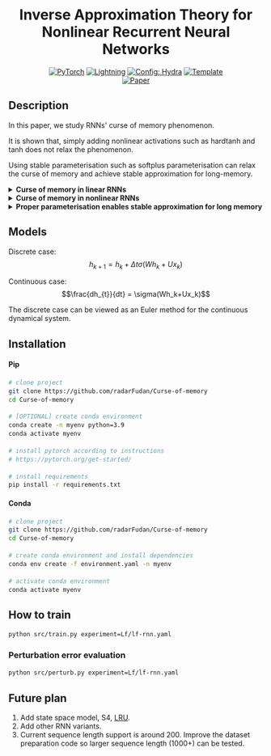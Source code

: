 <div align="center">

# Inverse Approximation Theory for Nonlinear Recurrent Neural Networks

<a href="https://pytorch.org/get-started/locally/"><img alt="PyTorch" src="https://img.shields.io/badge/PyTorch-ee4c2c?logo=pytorch&logoColor=white"></a>
<a href="https://pytorchlightning.ai/"><img alt="Lightning" src="https://img.shields.io/badge/-Lightning-792ee5?logo=pytorchlightning&logoColor=white"></a>
<a href="https://hydra.cc/"><img alt="Config: Hydra" src="https://img.shields.io/badge/Config-Hydra-89b8cd"></a>
<a href="https://github.com/ashleve/lightning-hydra-template"><img alt="Template" src="https://img.shields.io/badge/-Lightning--Hydra--Template-017F2F?style=flat&logo=github&labelColor=gray"></a><br>
[![Paper](http://img.shields.io/badge/paper-arxiv.2305.19190-B31B1B.svg)](https://arxiv.org/abs/2305.19190)
<!-- [![Conference](http://img.shields.io/badge/AnyConference-year-4b44ce.svg)](https://papers.nips.cc/paper/2020) -->

</div>

## Description

In this paper, we study RNNs' curse of memory phenomenon.

It is shown that, simply adding nonlinear activations such as hardtanh and tanh does not relax the phenomenon.

Using stable parameterisation such as softplus parameterisation can relax the curse of memory and achieve stable approximation for long-memory.

<details>
<summary><b>Curse of memory in linear RNNs</b></summary>

Let $m$ be the hidden dimensions.
We manually construct datasets with different memory patterns.
Short-memory one is exponential decay and long-memory one is polynomial decay ($\rho_t = e^{-t}$ and $\rho_t = \frac{1}{(1+t)^p}$.)

|                      Exponential decaying memory can be stably approximated                       |                      Polynomial decaying memory cannot be stably approximated                       |
| :-----------------------------------------------------------------------------------------------: | :-------------------------------------------------------------------------------------------------: |
| ![Exponential decaying memory can be stably approximated](https://github.com/radarFudan/Curse-of-memory/blob/main/figs/PerturbationErrorExp.png) | ![Polynomial decaying memory cannot be stably approximated](https://github.com/radarFudan/Curse-of-memory/blob/main/figs/PerturbationErrorPol.png) |
<!-- I don't know why I have to use absolute path here.  -->

</details>

<details>
<summary><b>Curse of memory in nonlinear RNNs</b></summary>

Next, we still work on the polynomial decay memory.
We show that the commonly-used activations (hardtanh and tanh) do not directly relaxed the difficuly in the polynomial decaying memory task.

| Hardtanh | Tanh |
| :---: | :---: |
| ![Hardtanh does not enable stable approximation](/logs/LF_hardtanh_rnn_pol_PERTURB/runs/20230716/perturbation_error.png) | ![Tanh does not enable stable approximation](/logs/LF_tanh_rnn_pol_PERTURB/runs/20230716/perturbation_error.png) |


</details>

<details>
<summary><b>Proper parameterisation enables stable approximation for long memory</b></summary>

We'll designate the parameterizations that accommodate long-term memory as stable parameterizations.

| Parameterisation        | Exponential decay    | Polynomial decay      |
| ----------------------- | ------ | -------- |
| Diagonal RNN            | Stable | Unstable |
| Vanilla RNN             | Stable | Unstable |
| Stable Parameterisation | Stable | Stable   |
| State space model       | Stable | Unstable |
| S4                      | Stable | Stable   |
| Linear Recurrent Unit   | Stable | Stable   |

| Vanilla RNN | Stable Parameterisation |
| :---: | :---: |
| ![Vanilla RNN no stable approximation](logs/LF_hardtanh_rnn_pol_PERTURB/runs/20230716/perturbation_error.png) | ![Stable Parameterisation -> stable approximation](logs/LF_hardtanh_softplusrnn_pol_PERTURB/runs/20230716/perturbation_error.png) |


</details>

## Models

Discrete case:
$$h_{k+1} = h_k + \Delta t\sigma(Wh_k+Ux_k)$$

Continuous case:
$$\frac{dh_{t}}{dt} = \sigma(Wh_k+Ux_k)$$

The discrete case can be viewed as an Euler method for the continuous dynamical system.

## Installation

#### Pip

```bash
# clone project
git clone https://github.com/radarFudan/Curse-of-memory
cd Curse-of-memory

# [OPTIONAL] create conda environment
conda create -n myenv python=3.9
conda activate myenv

# install pytorch according to instructions
# https://pytorch.org/get-started/

# install requirements
pip install -r requirements.txt
```

#### Conda

```bash
# clone project
git clone https://github.com/radarFudan/Curse-of-memory
cd Curse-of-memory

# create conda environment and install dependencies
conda env create -f environment.yaml -n myenv

# activate conda environment
conda activate myenv
```

## How to train

```bash
python src/train.py experiment=Lf/lf-rnn.yaml
```

### Perturbation error evaluation

```bash
python src/perturb.py experiment=Lf/lf-rnn.yaml
```


## Future plan

1. Add state space model, S4, [LRU](https://arxiv.org/abs/2303.06349).
2. Add other RNN variants.
3. Current sequence length support is around 200. Improve the dataset preparation code so larger sequence length (1000+) can be tested. 

